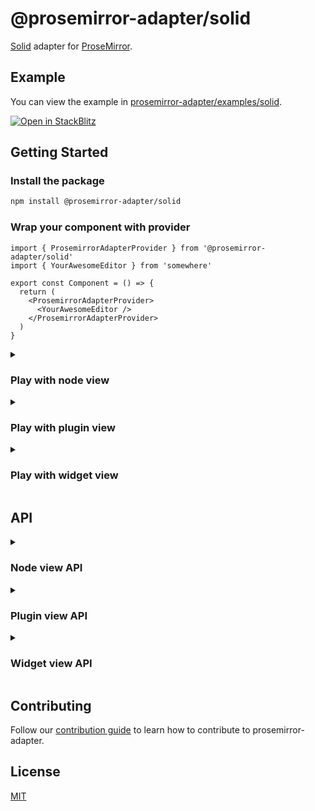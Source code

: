 # @prosemirror-adapter/solid

[Solid](https://docs.solidjs.com/) adapter for [ProseMirror](https://prosemirror.net/).

## Example

You can view the example in [prosemirror-adapter/examples/solid](../../examples/solid/).

[![Open in StackBlitz](https://developer.stackblitz.com/img/open_in_stackblitz.svg)](https://stackblitz.com/github/Saul-Mirone/prosemirror-adapter/tree/main/examples/solid)

## Getting Started

### Install the package

```bash
npm install @prosemirror-adapter/solid
```

### Wrap your component with provider

```tsx
import { ProsemirrorAdapterProvider } from '@prosemirror-adapter/solid'
import { YourAwesomeEditor } from 'somewhere'

export const Component = () => {
  return (
    <ProsemirrorAdapterProvider>
      <YourAwesomeEditor />
    </ProsemirrorAdapterProvider>
  )
}
```

<details>

<summary>

### Play with node view

</summary>

In this section we will implement a node view for paragraph node.

#### Build component for [node view](https://prosemirror.net/docs/ref/#view.NodeView)

```tsx
import { useNodeViewContext } from '@prosemirror-adapter/solid'

const Paragraph = () => {
  const { contentRef, selected } = useNodeViewContext()
  return (
    <div
      style={{ outline: selected ? 'blue solid 1px' : 'none' }}
      role="presentation"
      ref={contentRef}
    />
  )
}
```

#### Bind node view components with prosemirror

```tsx
import { useNodeViewFactory } from '@prosemirror-adapter/solid'
import type { Component } from 'solid-js'
import { Paragraph } from './Paragraph'

export const YourAwesomeEditor: Component = () => {
  const nodeViewFactory = useNodeViewFactory()

  const editorRef = (element: HTMLDivElement) => {
    if (element.firstChild) return

    createEditorView(
      element,
      {
        paragraph: nodeViewFactory({
          component: Paragraph,
          as: 'div',
          contentAs: 'p',
        }),
      },
      []
    )
  }

  return <div className="editor" ref={editorRef} />
}
```

🚀 Congratulations! You have built your first solid node view with prosemirror-adapter.

</details>

<details>

<summary>

### Play with plugin view

</summary>

In this section we will implement a plugin view that will display the size of the document.

#### Build component for [plugin view](https://prosemirror.net/docs/ref/#state.PluginView)

```tsx
import { usePluginViewContext } from '@prosemirror-adapter/solid'
import { createMemo } from 'solid-js'

export function Size() {
  const context = usePluginViewContext()
  const size = createMemo(() => context().view.state.doc.nodeSize)

  return (
    <div>
      Size for document:
      {size()}
    </div>
  )
}
```

#### Bind plugin view components with prosemirror

```tsx
import { usePluginViewFactory } from '@prosemirror-adapter/solid'
import type { Component } from 'solid-js'
import { Plugin } from 'prosemirror-state'

import { Paragraph } from './Paragraph'

export const YourAwesomeEditor: Component = () => {
  const pluginViewFactory = usePluginViewFactory()

  const editorRef = (element: HTMLDivElement) => {
    if (!element || element.firstChild) return

    const editorView = new EditorView(element, {
      state: EditorState.create({
        schema: YourProsemirrorSchema,
        plugins: [
          new Plugin({
            view: pluginViewFactory({
              component: Size,
            }),
          }),
        ],
      }),
    })
  }

  return <div className="editor" ref={editorRef} />
}
```

🚀 Congratulations! You have built your first solid plugin view with prosemirror-adapter.

</details>

<details>

<summary>

### Play with widget view

</summary>

In this section we will implement a widget view that will add hashes for heading when selected.

#### Build component for [widget decoration view](https://prosemirror.net/docs/ref/#view.Decoration%5Ewidget)

```tsx
import { useWidgetViewContext } from '@prosemirror-adapter/solid'
import { createMemo } from 'solid-js'

export function Hashes() {
  const context = useWidgetViewContext()
  const level = createMemo(() => context().spec?.level)
  const hashes = createMemo(() => new Array(level() || 0).fill('#').join(''))

  return (
    <span style={{ 'color': 'blue', 'margin-right': '6px' }}>
      {hashes()}
    </span>
  )
}
```

#### Bind widget view components with prosemirror

```tsx
import { useWidgetViewFactory } from '@prosemirror-adapter/solid'
import type { Component } from 'solid-js'
import { Plugin } from 'prosemirror-state'

import { Hashes } from './Hashes'

export const YourAwesomeEditor: Component = () => {
  const widgetViewFactory = useWidgetViewFactory()

  const editorRef = useCallback(
    (element: HTMLDivElement) => {
      if (!element || element.firstChild)
        return

      const getHashWidget = widgetViewFactory({
        as: 'i',
        component: Hashes,
      })

      const editorView = new EditorView(element, {
        state: EditorState.create({
          schema: YourProsemirrorSchema,
          plugins: [
            new Plugin({
              props: {
                decorations(state) {
                  const { $from } = state.selection
                  const node = $from.node()
                  if (node.type.name !== 'heading')
                    return DecorationSet.empty

                  const widget = getHashWidget($from.before() + 1, {
                    side: -1,
                    level: node.attrs.level,
                  })

                  return DecorationSet.create(state.doc, [widget])
                },
              },
            }),
          ]
        })
      })
    },
    [widgetViewFactory],
  )

  return <div className="editor" ref={editorRef} />
}
```
🚀 Congratulations! You have built your first solid widget view with prosemirror-adapter.

</details>

## API

<details>

<summary>

### Node view API

</summary>

#### useNodeViewFactory: () => (options: NodeViewFactoryOptions) => NodeView

```ts
type DOMSpec = string | HTMLElement | ((node: Node) => HTMLElement)

interface NodeViewFactoryOptions {
  // Component
  component: SolidComponent

  // The DOM element to use as the root node of the node view.
  as?: DOMSpec
  // The DOM element that contains the content of the node.
  contentAs?: DOMSpec

  // Overrides: this part is equal to properties of [NodeView](https://prosemirror.net/docs/ref/#view.NodeView)
  update?: (
    node: Node,
    decorations: readonly Decoration[],
    innerDecorations: DecorationSource
  ) => boolean | void
  ignoreMutation?: (mutation: ViewMutationRecord) => boolean | void
  selectNode?: () => void
  deselectNode?: () => void
  setSelection?: (
    anchor: number,
    head: number,
    root: Document | ShadowRoot
  ) => void
  stopEvent?: (event: Event) => boolean
  destroy?: () => void

  // Called when the node view is updated.
  onUpdate?: () => void
}
```

#### useNodeViewContext: () => NodeViewContext

```ts
interface NodeViewContext {
  // The DOM element that contains the content of the node.
  contentRef: NodeViewContentRef

  // The prosemirror editor view.
  view: EditorView

  // Get prosemirror position of current node view.
  getPos: () => number | undefined

  // Set node.attrs of current node.
  setAttrs: (attrs: Attrs) => void

  // The prosemirror node for current node.
  node: ShallowRef<Node>

  // The prosemirror decorations for current node.
  decorations: ShallowRef<readonly Decoration[]>

  // The prosemirror inner decorations for current node.
  innerDecorations: ShallowRef<DecorationSource>

  // Whether the node is selected.
  selected: ShallowRef<boolean>
}
```

</details>

<details>

<summary>

### Plugin view API

</summary>

#### usePluginViewFactory: () => (options: PluginViewFactoryOptions) => PluginView

```ts
interface PluginViewFactoryOptions {
  // Component
  component: SolidComponent

  // The DOM element to use as the root node of the plugin view.
  // The `viewDOM` here means `EditorState.view.dom`.
  // By default, it will be `EditorState.view.dom.parentElement`.
  root?: (viewDOM: HTMLElement) => HTMLElement

  // Overrides: this part is equal to properties of [PluginView](https://prosemirror.net/docs/ref/#state.PluginView)
  update?: (view: EditorView, prevState: EditorState) => void
  destroy?: () => void
}
```

#### usePluginViewContext: () => PluginViewContext

```ts
interface PluginViewContext {
  // The prosemirror editor view.
  view: ShallowRef<EditorView>

  // The previously prosemirror editor state.
  // Will be `undefined` when the plugin view is created.
  prevState: ShallowRef<EditorState | undefined>
}
```

</details>

<details>

<summary>

### Widget view API

</summary>

#### useWidgetViewFactory: () => (options: WidgetViewFactoryOptions) => WidgetDecorationFactory

```ts
type WidgetDecorationFactory = (
  pos: number,
  spec?: WidgetDecorationSpec
) => Decoration

interface WidgetViewFactoryOptions {
  // Component
  component: SolidComponent

  // The DOM element to use as the root node of the widget view.
  as: string | HTMLElement
}
```

#### useWidgetViewContext: () => WidgetViewContext

```ts
interface WidgetViewContext {
  // The prosemirror editor view.
  view: EditorView

  // Get the position of the widget.
  getPos: () => number | undefined

  // Get the [spec](https://prosemirror.net/docs/ref/#view.Decoration^widget^spec) of the widget.
  spec?: WidgetDecorationSpec
}
```

</details>

## Contributing

Follow our [contribution guide](../../CONTRIBUTING.md) to learn how to contribute to prosemirror-adapter.

## License

[MIT](../../LICENSE)
